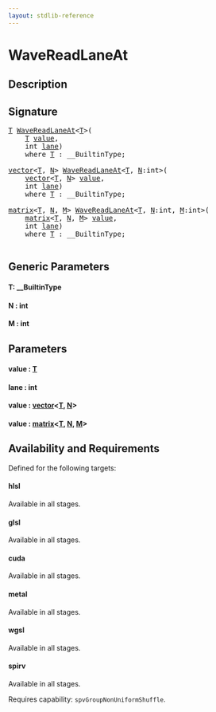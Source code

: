 ```yaml
---
layout: stdlib-reference
---
```


# WaveReadLaneAt

## Description





## Signature 

<pre>
<a href="wavereadlaneat-048c.html#typeparam-T" class="code_type">T</a> <a href="wavereadlaneat-048c.html">WaveReadLaneAt</a>&lt;<a href="wavereadlaneat-048c.html#typeparam-T" class="code_type">T</a>&gt;(
    <a href="wavereadlaneat-048c.html#typeparam-T" class="code_type">T</a> <a href="wavereadlaneat-048c.html#decl-value" class="code_param">value</a>,
    <span class="code_keyword">int</span> <a href="wavereadlaneat-048c.html#decl-lane" class="code_param">lane</a>)
    <span class='code_keyword'>where</span> <a href="wavereadlaneat-048c.html#typeparam-T" class="code_type">T</a> : __BuiltinType;

<a href="../types/vector/index.html" class="code_type">vector</a>&lt;<a href="wavereadlaneat-048c.html#typeparam-T" class="code_type">T</a>, <a href="wavereadlaneat-048c.html#decl-N" class="code_var">N</a>&gt; <a href="wavereadlaneat-048c.html">WaveReadLaneAt</a>&lt;<a href="wavereadlaneat-048c.html#typeparam-T" class="code_type">T</a>, <a href="wavereadlaneat-048c.html#decl-N" class="code_var">N</a>:<span class="code_keyword">int</span>&gt;(
    <a href="../types/vector/index.html" class="code_type">vector</a>&lt;<a href="wavereadlaneat-048c.html#typeparam-T" class="code_type">T</a>, <a href="wavereadlaneat-048c.html#decl-N" class="code_var">N</a>&gt; <a href="wavereadlaneat-048c.html#decl-value" class="code_param">value</a>,
    <span class="code_keyword">int</span> <a href="wavereadlaneat-048c.html#decl-lane" class="code_param">lane</a>)
    <span class='code_keyword'>where</span> <a href="wavereadlaneat-048c.html#typeparam-T" class="code_type">T</a> : __BuiltinType;

<a href="../types/matrix/index.html" class="code_type">matrix</a>&lt;<a href="wavereadlaneat-048c.html#typeparam-T" class="code_type">T</a>, <a href="wavereadlaneat-048c.html#decl-N" class="code_var">N</a>, <a href="wavereadlaneat-048c.html#decl-M" class="code_var">M</a>&gt; <a href="wavereadlaneat-048c.html">WaveReadLaneAt</a>&lt;<a href="wavereadlaneat-048c.html#typeparam-T" class="code_type">T</a>, <a href="wavereadlaneat-048c.html#decl-N" class="code_var">N</a>:<span class="code_keyword">int</span>, <a href="wavereadlaneat-048c.html#decl-M" class="code_var">M</a>:<span class="code_keyword">int</span>&gt;(
    <a href="../types/matrix/index.html" class="code_type">matrix</a>&lt;<a href="wavereadlaneat-048c.html#typeparam-T" class="code_type">T</a>, <a href="wavereadlaneat-048c.html#decl-N" class="code_var">N</a>, <a href="wavereadlaneat-048c.html#decl-M" class="code_var">M</a>&gt; <a href="wavereadlaneat-048c.html#decl-value" class="code_param">value</a>,
    <span class="code_keyword">int</span> <a href="wavereadlaneat-048c.html#decl-lane" class="code_param">lane</a>)
    <span class='code_keyword'>where</span> <a href="wavereadlaneat-048c.html#typeparam-T" class="code_type">T</a> : __BuiltinType;

</pre>

## Generic Parameters

####  <a id="typeparam-T"></a>T: \_\_BuiltinType
####  <a id="decl-N"></a>N  : int
####  <a id="decl-M"></a>M  : int

## Parameters

####  <a id="decl-value"></a>value  : [T](wavereadlaneat-048c.html#typeparam-T)
####  <a id="decl-lane"></a>lane  : int
####  <a id="decl-value"></a>value  : [vector](../types/vector/index.html)\<[T](../types/vector/index.html#typeparam-T), [N](../types/vector/index.html#decl-N)\>
####  <a id="decl-value"></a>value  : [matrix](../types/matrix/index.html)\<[T](../types/matrix/t-0.html), [N](../types/matrix/index.html#decl-N), [M](../types/matrix/index.html#decl-M)\>

## Availability and Requirements

Defined for the following targets:

#### hlsl
Available in all stages.

#### glsl
Available in all stages.

#### cuda
Available in all stages.

#### metal
Available in all stages.

#### wgsl
Available in all stages.

#### spirv
Available in all stages.

Requires capability: `spvGroupNonUniformShuffle`.



